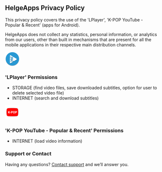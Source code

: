 ## HelgeApps Privacy Policy

This privacy policy covers the use of the 'LPlayer', 'K-POP YouTube - Popular & Recent' (apps for Android).

HelgeApps does not collect any statistics, personal information, or analytics from our users, other than built in mechanisms that are present for all the mobile applications in their respective main distribution channels.

<a href="https://play.google.com/store/apps/details?id=com.helge.lplayer"><img src="ic_launcher.png" alt="LPlayer" class="inline"/></a>

### 'LPlayer' Permissions

- STORAGE (find video files, save downloaded subtitles, option for user to delete selected video file)
- INTERNET (search and download subtitles)

<a href="https://play.google.com/store/apps/details?id=com.helge.kpopyoutube"><img src="kpop_tube.png" alt="K-POP Tube" class="inline"/></a>

### 'K-POP YouTube - Popular & Recent' Permissions

- INTERNET (load video information)

### Support or Contact

Having any questions? [Сontact support](mailto://8helge8@gmail.com) and we’ll answer you.
